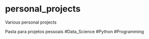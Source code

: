 # personal_projects
Various personal projects

Pasta para projetos pessoais
#Data_Science
#Python
#Programming
